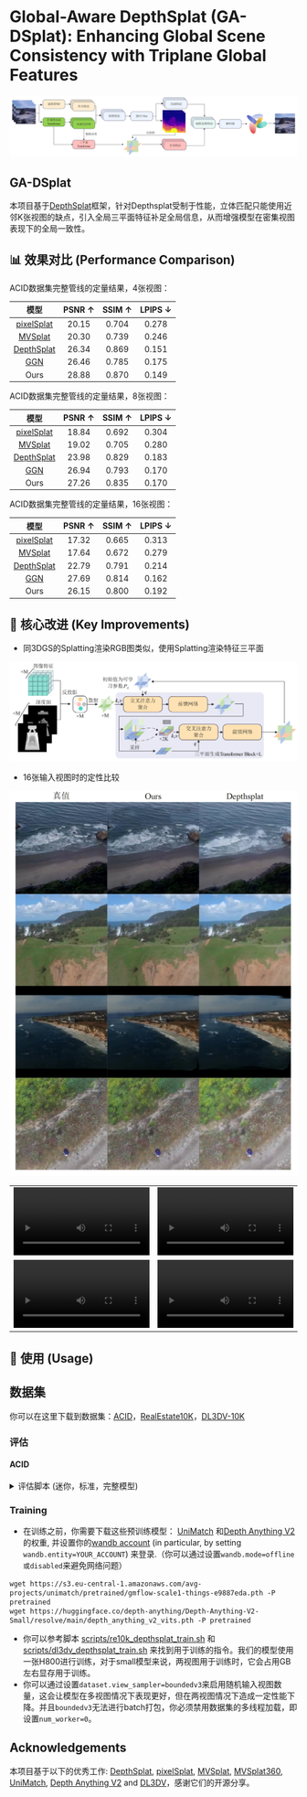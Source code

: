 

# Global-Aware DepthSplat (GA-DSplat): Enhancing Global Scene Consistency with Triplane Global Features



![image-20250810202321609](Git_Assets/pipeline.png)

## GA-DSplat

本项目基于[DepthSplat](https://github.com/cvg/depthsplat)框架，针对Depthsplat受制于性能，立体匹配只能使用近邻K张视图的缺点，引入全局三平面特征补足全局信息，从而增强模型在密集视图表现下的全局一致性。

## 📊 效果对比 (Performance Comparison)

ACID数据集完整管线的定量结果，4张视图：

|                         模型                          | PSNR ↑ | SSIM ↑ | LPIPS ↓ |
| :---------------------------------------------------: | :----: | :----: | :-----: |
| [pixelSplat](https://github.com/dcharatan/pixelsplat) | 20.15  | 0.704  |  0.278  |
|    [MVSplat](https://github.com/donydchen/mvsplat)    | 20.30  | 0.739  |  0.246  |
|    [DepthSplat](https://github.com/cvg/depthsplat)    | 26.34  | 0.869  |  0.151  |
|     [GGN](https://github.com/shengjun-zhang/GGN)      | 26.46  | 0.785  |  0.175  |
|                         Ours                          | 28.88  | 0.870  |  0.149  |

ACID数据集完整管线的定量结果，8张视图：

|                         模型                          | PSNR ↑ | SSIM ↑ | LPIPS ↓ |
| :---------------------------------------------------: | :----: | :----: | :-----: |
| [pixelSplat](https://github.com/dcharatan/pixelsplat) | 18.84  | 0.692  |  0.304  |
|    [MVSplat](https://github.com/donydchen/mvsplat)    | 19.02  | 0.705  |  0.280  |
|    [DepthSplat](https://github.com/cvg/depthsplat)    | 23.98  | 0.829  |  0.183  |
|     [GGN](https://github.com/shengjun-zhang/GGN)      | 26.94  | 0.793  |  0.170  |
|                         Ours                          | 27.26  | 0.835  |  0.170  |

ACID数据集完整管线的定量结果，16张视图：

|                         模型                          | PSNR ↑ | SSIM ↑ | LPIPS ↓ |
| :---------------------------------------------------: | :----: | :----: | :-----: |
| [pixelSplat](https://github.com/dcharatan/pixelsplat) | 17.32  | 0.665  |  0.313  |
|    [MVSplat](https://github.com/donydchen/mvsplat)    | 17.64  | 0.672  |  0.279  |
|    [DepthSplat](https://github.com/cvg/depthsplat)    | 22.79  | 0.791  |  0.214  |
|     [GGN](https://github.com/shengjun-zhang/GGN)      | 27.69  | 0.814  |  0.162  |
|                         Ours                          | 26.15  | 0.800  |  0.192  |

## 🔧 核心改进 (Key Improvements)

+ 同3DGS的Splatting渲染RGB图类似，使用Splatting渲染特征三平面

![image-20250810181506320](Git_Assets/triplane.png)

+ 16张输入视图时的定性比较

![image-20250810214911491](Git_Assets/comparison.png)

<table>
  <tr>
    <td><video src="Git_Assets/wobble0.mp4" controls width="100%"></video></td>
    <td><video src="Git_Assets/wobble1.mp4" controls width="100%"></video></td>
  </tr>
  <tr>
    <td><video src="Git_Assets/rgb0.mp4" controls width="100%"></video></td>
    <td><video src="Git_Assets/rgb1.mp4" controls width="100%"></video></td>
  </tr>
</table>

## 🚀 使用 (Usage)

## 数据集

你可以在这里下载到数据集：[ACID](https://hyper.ai/cn/datasets/20569)，[RealEstate10K](https://google.github.io/realestate10k/download.html)，[DL3DV-10K](https://github.com/DL3DV-10K/Dataset)

### 评估

#### ACID

<details>
<summary>评估脚本 (迷你，标准，完整模型)</summary>

- 评估迷你模型:

```
# Table 1 of depthsplat paper
CUDA_VISIBLE_DEVICES=0 python -m src.main +experiment=acid \
dataset.test_chunk_interval=1 \
model.encoder.upsample_factor=4 \
model.encoder.lowest_feature_resolution=4 \
checkpointing.pretrained_model=pretrained/depthsplat-gs-small-re10k-256x256-view2-cfeab6b1.pth \
mode=test \
dataset/view_sampler=evaluation
```

<!-- </details>

<details>
<summary><b>评估标准模型, 使用:</b></summary> -->


- 评估标准模型:

```
# Table 1 of depthsplat paper
CUDA_VISIBLE_DEVICES=0 python -m src.main +experiment=acid \
dataset.test_chunk_interval=1 \
model.encoder.num_scales=2 \
model.encoder.upsample_factor=2 \
model.encoder.lowest_feature_resolution=4 \
model.encoder.monodepth_vit_type=vitb \
checkpointing.pretrained_model=pretrained/depthsplat-gs-base-re10k-256x256-view2-ca7b6795.pth \
mode=test \
dataset/view_sampler=evaluation
```

<!-- </details>

<details>
<summary><b>评估完整模型, 请用:</b></summary> -->


- 评估完整模型: 

```
# Table 1 of depthsplat paper
CUDA_VISIBLE_DEVICES=0 python -m src.main +experiment=acid \
dataset.test_chunk_interval=1 \
model.encoder.num_scales=2 \
model.encoder.upsample_factor=2 \
model.encoder.lowest_feature_resolution=4 \
model.encoder.monodepth_vit_type=vitl \
checkpointing.pretrained_model=pretrained/depthsplat-gs-large-re10k-256x256-view2-e0f0f27a.pth \
mode=test \
dataset/view_sampler=evaluation

```

</details>

### Training

- 在训练之前，你需要下载这些预训练模型： [UniMatch](https://github.com/autonomousvision/unimatch) 和[Depth Anything V2](https://github.com/DepthAnything/Depth-Anything-V2) 的权重, 并设置你的[wandb account](config/main.yaml) (in particular, by setting `wandb.entity=YOUR_ACCOUNT`) 来登录.（你可以通过设置`wandb.mode=offline或disabled`来避免网络问题）

```
wget https://s3.eu-central-1.amazonaws.com/avg-projects/unimatch/pretrained/gmflow-scale1-things-e9887eda.pth -P pretrained
wget https://huggingface.co/depth-anything/Depth-Anything-V2-Small/resolve/main/depth_anything_v2_vits.pth -P pretrained
```

- 你可以参考脚本 [scripts/re10k_depthsplat_train.sh](scripts/re10k_depthsplat_train.sh) 和[scripts/dl3dv_depthsplat_train.sh](scripts/dl3dv_depthsplat_train.sh) 来找到用于训练的指令。我们的模型使用一张H800进行训练，对于small模型来说，两视图用于训练时，它会占用GB左右显存用于训练。
- 你可以通过设置`dataset.view_sampler=boundedv3`来启用随机输入视图数量，这会让模型在多视图情况下表现更好，但在两视图情况下造成一定性能下降。并且`boundedv3`无法进行batch打包，你必须禁用数据集的多线程加载，即设置`num_worker=0`。

## Acknowledgements

本项目基于以下的优秀工作: [DepthSplat](https://github.com/cvg/depthsplat), [pixelSplat](https://github.com/dcharatan/pixelsplat), [MVSplat](https://github.com/donydchen/mvsplat), [MVSplat360](https://github.com/donydchen/mvsplat360), [UniMatch](https://github.com/autonomousvision/unimatch), [Depth Anything V2](https://github.com/DepthAnything/Depth-Anything-V2) and [DL3DV](https://github.com/DL3DV-10K/Dataset)，感谢它们的开源分享。